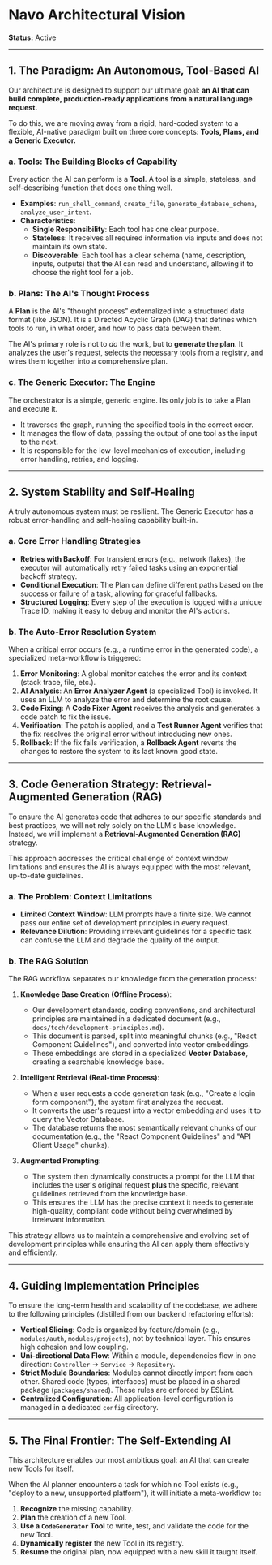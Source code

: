 # Navo Architectural Vision

**Status:** Active

---

## 1. The Paradigm: An Autonomous, Tool-Based AI

Our architecture is designed to support our ultimate goal: **an AI that can build complete, production-ready applications from a natural language request.**

To do this, we are moving away from a rigid, hard-coded system to a flexible, AI-native paradigm built on three core concepts: **Tools, Plans, and a Generic Executor.**

### a. Tools: The Building Blocks of Capability
Every action the AI can perform is a **Tool**. A tool is a simple, stateless, and self-describing function that does one thing well.

- **Examples**: `run_shell_command`, `create_file`, `generate_database_schema`, `analyze_user_intent`.
- **Characteristics**:
    - **Single Responsibility**: Each tool has one clear purpose.
    - **Stateless**: It receives all required information via inputs and does not maintain its own state.
    - **Discoverable**: Each tool has a clear schema (name, description, inputs, outputs) that the AI can read and understand, allowing it to choose the right tool for a job.

### b. Plans: The AI's Thought Process
A **Plan** is the AI's "thought process" externalized into a structured data format (like JSON). It is a Directed Acyclic Graph (DAG) that defines which tools to run, in what order, and how to pass data between them.

The AI's primary role is not to *do* the work, but to **generate the plan**. It analyzes the user's request, selects the necessary tools from a registry, and wires them together into a comprehensive plan.

### c. The Generic Executor: The Engine
The orchestrator is a simple, generic engine. Its only job is to take a Plan and execute it.

- It traverses the graph, running the specified tools in the correct order.
- It manages the flow of data, passing the output of one tool as the input to the next.
- It is responsible for the low-level mechanics of execution, including error handling, retries, and logging.

---

## 2. System Stability and Self-Healing

A truly autonomous system must be resilient. The Generic Executor has a robust error-handling and self-healing capability built-in.

### a. Core Error Handling Strategies
- **Retries with Backoff**: For transient errors (e.g., network flakes), the executor will automatically retry failed tasks using an exponential backoff strategy.
- **Conditional Execution**: The Plan can define different paths based on the success or failure of a task, allowing for graceful fallbacks.
- **Structured Logging**: Every step of the execution is logged with a unique Trace ID, making it easy to debug and monitor the AI's actions.

### b. The Auto-Error Resolution System
When a critical error occurs (e.g., a runtime error in the generated code), a specialized meta-workflow is triggered:

1.  **Error Monitoring**: A global monitor catches the error and its context (stack trace, file, etc.).
2.  **AI Analysis**: An **Error Analyzer Agent** (a specialized Tool) is invoked. It uses an LLM to analyze the error and determine the root cause.
3.  **Code Fixing**: A **Code Fixer Agent** receives the analysis and generates a code patch to fix the issue.
4.  **Verification**: The patch is applied, and a **Test Runner Agent** verifies that the fix resolves the original error without introducing new ones.
5.  **Rollback**: If the fix fails verification, a **Rollback Agent** reverts the changes to restore the system to its last known good state.

---

## 3. Code Generation Strategy: Retrieval-Augmented Generation (RAG)

To ensure the AI generates code that adheres to our specific standards and best practices, we will not rely solely on the LLM's base knowledge. Instead, we will implement a **Retrieval-Augmented Generation (RAG)** strategy.

This approach addresses the critical challenge of context window limitations and ensures the AI is always equipped with the most relevant, up-to-date guidelines.

### a. The Problem: Context Limitations
- **Limited Context Window**: LLM prompts have a finite size. We cannot pass our entire set of development principles in every request.
- **Relevance Dilution**: Providing irrelevant guidelines for a specific task can confuse the LLM and degrade the quality of the output.

### b. The RAG Solution
The RAG workflow separates our knowledge from the generation process:

1.  **Knowledge Base Creation (Offline Process)**:
    - Our development standards, coding conventions, and architectural principles are maintained in a dedicated document (e.g., `docs/tech/development-principles.md`).
    - This document is parsed, split into meaningful chunks (e.g., "React Component Guidelines"), and converted into vector embeddings.
    - These embeddings are stored in a specialized **Vector Database**, creating a searchable knowledge base.

2.  **Intelligent Retrieval (Real-time Process)**:
    - When a user requests a code generation task (e.g., "Create a login form component"), the system first analyzes the request.
    - It converts the user's request into a vector embedding and uses it to query the Vector Database.
    - The database returns the most semantically relevant chunks of our documentation (e.g., the "React Component Guidelines" and "API Client Usage" chunks).

3.  **Augmented Prompting**:
    - The system then dynamically constructs a prompt for the LLM that includes the user's original request **plus** the specific, relevant guidelines retrieved from the knowledge base.
    - This ensures the LLM has the precise context it needs to generate high-quality, compliant code without being overwhelmed by irrelevant information.

This strategy allows us to maintain a comprehensive and evolving set of development principles while ensuring the AI can apply them effectively and efficiently.

---

## 4. Guiding Implementation Principles

To ensure the long-term health and scalability of the codebase, we adhere to the following principles (distilled from our backend refactoring efforts):

- **Vertical Slicing**: Code is organized by feature/domain (e.g., `modules/auth`, `modules/projects`), not by technical layer. This ensures high cohesion and low coupling.
- **Uni-directional Data Flow**: Within a module, dependencies flow in one direction: `Controller` → `Service` → `Repository`.
- **Strict Module Boundaries**: Modules cannot directly import from each other. Shared code (types, interfaces) must be placed in a shared package (`packages/shared`). These rules are enforced by ESLint.
- **Centralized Configuration**: All application-level configuration is managed in a dedicated `config` directory.

---

## 5. The Final Frontier: The Self-Extending AI

This architecture enables our most ambitious goal: an AI that can create new Tools for itself.

When the AI planner encounters a task for which no Tool exists (e.g., "deploy to a new, unsupported platform"), it will initiate a meta-workflow to:
1.  **Recognize** the missing capability.
2.  **Plan** the creation of a new Tool.
3.  **Use a `CodeGenerator` Tool** to write, test, and validate the code for the new Tool.
4.  **Dynamically register** the new Tool in its registry.
5.  **Resume** the original plan, now equipped with a new skill it taught itself.
